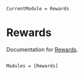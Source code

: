 ```@meta
CurrentModule = Rewards
```

# Rewards

Documentation for [Rewards](https://github.com/SvenDuve/Rewards.jl).

```@index
```

```@autodocs
Modules = [Rewards]
```
